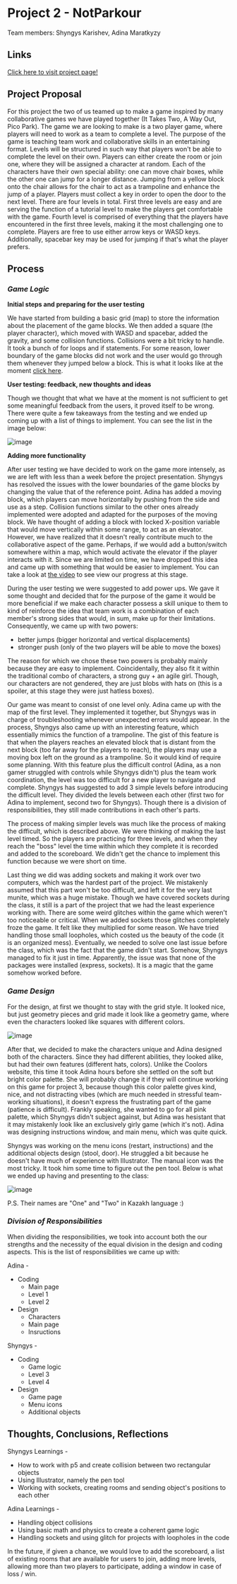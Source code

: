 # Project 2 - NotParkour

Team members: Shyngys Karishev, Adina Maratkyzy

## <b>Links</b>
<a href="https://handy-young-chopper.glitch.me/">Click here to visit project page!</a>

## <b>Project Proposal</b>

For this project the two of us teamed up to make a game inspired by many collaborative games we have played together (It Takes Two, A Way Out, Pico Park). The game we are looking to make is a two player game, where players will need to work as a team to complete a level. The purpose of the game is teaching team work and collaborative skills in an entertaining format. Levels will be structured in such way that players won't be able to complete the level on their own. Players can either create the room or join one, where they will be assigned a character at random. Each of the characters have their own special ability: one can move chair boxes, while the other one can jump for a longer distance. Jumping from a yellow block onto the chair allows for the chair to act as a trampoline and enhance the jump of a player. Players must collect a key in order to open the door to the next level. There are four levels in total. First three levels are easy and are serving the function of a tutorial level to make the players get comfortable with the game. Fourth level is comprised of everything that the players have encountered in the first three levels, making it the most challenging one to complete. Players are free to use either arrow keys or WASD keys. Additionally, spacebar key may be used for jumping if that's what the player prefers. 

## <b>Process</b>

### <i>Game Logic</i>

<b>Initial steps and preparing for the user testing</b>

We have started from building a basic grid (map) to store the information about the placement of the game blocks. We then added a square (the player character), which moved with WASD and spacebar, added the gravity, and some collision functions. Collisions were a bit tricky to handle. It took a bunch of for loops and if statements. For some reason, lower boundary of the game blocks did not work and the user would go through them whenever they jumped below a block. This is what it looks like at the moment [click here](https://github.com/renaidn/ConnectionsLab/blob/main/project2/first.mp4).

<b>User testing: feedback, new thoughts and ideas</b>

Though we thought that what we have at the moment is not sufficient to get some meaningful feedback from the users, it proved itself to be wrong. There were quite a few takeaways from the testing and we ended up coming up with a list of things to implement. You can see the list in the image below:

![image](https://user-images.githubusercontent.com/83557500/163580914-9a979fcb-b05d-44ba-8072-df4c61088248.png)

<b>Adding more functionality</b>

After user testing we have decided to work on the game more intensely, as we are left with less than a week before the project presentation. Shyngys has resolved the issues with the lower boundaries of the game blocks by changing the value that of the reference point. Adina has added a moving block, which players can move horizontally by pushing from the side and use as a step. Collision functions similar to the other ones already implemented were adopted and adapted for the purposes of the moving block. We have thought of adding a block with locked X-position variable that would move vertically within some range, to act as an elevator. However, we have realized that it doesn't really contribute much to the collaborative aspect of the game. Perhaps, if we would add a button/switch somewhere within a map, which would activate the elevator if the player interacts with it. Since we are limited on time, we have dropped this idea and came up with something that would be easier to implement. You can take a look at [the video](https://github.com/renaidn/ConnectionsLab/blob/main/project2/third.mp4) to see view our progress at this stage.

During the user testing we were suggested to add power ups. We gave it some thought and decided that for the purpose of the game it would be more beneficial if we make each character possess a skill unique to them to kind of reinforce the idea that team work is a combination of each member's strong sides that would, in sum, make up for their limitations. Consequently, we came up with two powers:

- better jumps (bigger horizontal and vertical displacements)
- stronger push (only of the two players will be able to move the boxes)

The reason for which we chose these two powers is probably mainly because they are easy to implement. Coincidentally, they also fit it within the traditional combo of characters, a strong guy + an agile girl. Though, our characters are not gendered, they are just blobs with hats on (this is a spoiler, at this stage they were just hatless boxes).

Our game was meant to consist of one level only. Adina came up with the map of the first level. They implemented it together, but Shyngys was in charge of troubleshooting whenever unexpected errors would appear. In the process, Shyngys also came up with an interesting feature, which essentially mimics the function of a trampoline. The gist of this feature is that when the players reaches an elevated block that is distant from the next block (too far away for the players to reach), the players may use a moving box left on the ground as a trampoline. So it would kind of require some planning. With this feature plus the difficult control (Adina, as a non gamer struggled with controls while Shyngys didn't) plus the team work coordination, the level was too difficult for a new player to navigate and complete. Shyngys has suggested to add 3 simple levels before introducing the difficult level. They divided the levels between each other (first two for Adina to implement, second two for Shyngys). Though there is a division of responsibilities, they still made contributions in each other's parts. 

The process of making simpler levels was much like the process of making the difficult, which  is described above. We were thinking of making the last level timed. So the players are practicing for three levels, and when they reach the "boss" level the time within which they complete it is recorded and added to the scoreboard. We didn't get the chance to implement this function because we were short on time.

Last thing we did was adding sockets and making it work over two computers, which was the hardest part of the project. We mistakenly assumed that this part won't be too difficult, and left it for the very last munite, which was a huge mistake. Though we have covered sockets during the class, it still is a part of the project that we had the least experience working with. There are some weird glitches within the game which weren't too noticeable or critical. When we added sockets those glitches completely froze the game. It felt like they multiplied for some reason. We have tried handling those small loopholes, which costed us the beauty of the code (it is an organized mess). Eventually, we needed to solve one last issue before the class, which was the fact that the game didn't start. Somehow, Shyngys managed to fix it just in time. Apparently, the issue was that none of the packages were installed (express, sockets). It is a magic that the game somehow worked before.

### <i>Game Design</i>

For the design, at first we thought to stay with the grid style. It looked nice, but just geometry pieces and grid made it look like a geometry game, where even the characters looked like squares with different colors.

![image](https://user-images.githubusercontent.com/83557500/163622307-fbc6f614-446d-4621-8705-be2a17d8686f.png)

After that, we decided to make the characters unique and Adina designed both of the characters. Since they had different abilities, they looked alike, but had their own features (different hats, colors). Unlike the Coolors website, this time it took Adina hours before she settled on the soft but bright color palette. She will probably change it if they will continue working on this game for project 3, because though this color palette gives kind, nice, and not distracting vibes (which are much needed in stressful team-working situations), it doesn't express the frustrating part of the game (patience is difficult). Frankly speaking, she wanted to go for all pink palette, which Shyngys didn't subject against, but Adina was hesistant that it may mistakenly look like an exclusively girly game (which it's not). Adina was designing instructions window, and main menu, which was quite quick.

Shyngys was working on the menu icons (restart, instructions) and the additional objects design (stool, door). He struggled a bit because he doesn't have much of experience with Illustrator. The manual icon was the most tricky. It took him some time to figure out the pen tool. Below is what we ended up having and presenting to the class:

![image](https://user-images.githubusercontent.com/83557500/163622865-158608f4-f399-4f6c-907f-e7da9ef48ed5.png)

P.S. Their names are "One" and "Two" in Kazakh language :)

### <i>Division of Responsibilities</i>

When dividing the responsibilities, we took into account both the our strengths and the necessity of the equal division in the design and coding aspects. This is the list of responsibilities we came up with:

Adina -
<ul>
  <li>Coding
    <ul>
      <li>Main page</li>
      <li>Level 1</li>
      <li>Level 2</li>
    </ul>
  </li>
  <li>Design
    <ul>
      <li>Characters</li>
      <li>Main page</li>
      <li>Insructions</li>
    </ul>
  </li>
</ul>
  
  Shyngys -
<ul>
  <li>Coding
    <ul>
      <li>Game logic</li>
      <li>Level 3</li>
      <li>Level 4</li>
    </ul>
  </li>
  <li>Design
    <ul>
      <li>Game page</li>
      <li>Menu icons</li>
      <li>Additional objects</li>
    </ul>
  </li>
</ul>

### <i></i>

## <b>Thoughts, Conclusions, Reflections</b>

Shyngys Learnings -
<ul> 
  <li> How to work with p5 and create collision between two rectangular objects </li>
  <li> Using Illustrator, namely the pen tool</li>
  <li> Working with sockets, creating rooms and sending object's positions to each other</li>
</ul>

Adina Learnings - 
<ul>
  <li>Handling object collisions</li>
  <li>Using basic math and physics to create a coherent game logic</li>
  <li>Handling sockets and using glitch for projects with loopholes in the code</li>
</ul>

In the future, if given a chance, we would love to add the scoreboard, a list of existing rooms that are available for users to join, adding more levels, allowing more than two players to participate, adding a window in case of loss / win.
    
